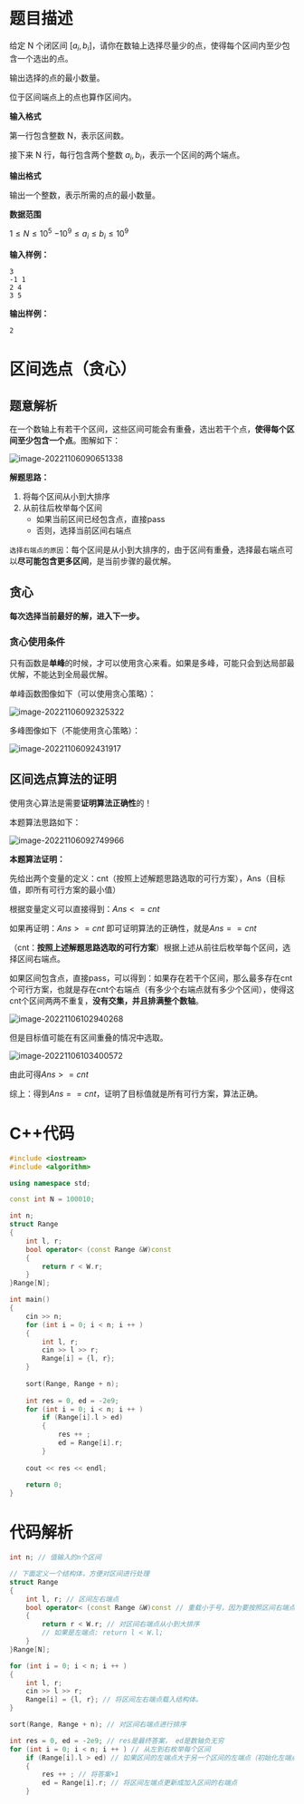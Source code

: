 # 题目描述

给定 N 个闭区间 $[a_i,b_i]$，请你在数轴上选择尽量少的点，使得每个区间内至少包含一个选出的点。

输出选择的点的最小数量。

位于区间端点上的点也算作区间内。

**输入格式**

第一行包含整数 N，表示区间数。

接下来 N 行，每行包含两个整数 $a_i,b_i$，表示一个区间的两个端点。

**输出格式**

输出一个整数，表示所需的点的最小数量。

**数据范围**

$1≤N≤10^5$
$−10^9≤a_i≤b_i≤10^9$

**输入样例：**

```
3
-1 1
2 4
3 5
```

**输出样例：**

```
2
```

# 区间选点（贪心）

## 题意解析

在一个数轴上有若干个区间，这些区间可能会有重叠，选出若干个点，**使得每个区间至少包含一个点**。图解如下：

![image-20221106090651338](https://cdn.jsdelivr.net/gh/Lx001T/my-imgs/jq2022/image-20221106090651338.png)

**解题思路：**

1. 将每个区间从小到大排序
2. 从前往后枚举每个区间
   - 如果当前区间已经包含点，直接pass
   - 否则，选择当前区间右端点

`选择右端点的原因`：每个区间是从小到大排序的，由于区间有重叠，选择最右端点可以**尽可能包含更多区间**，是当前步骤的最优解。

## 贪心

**每次选择当前最好的解，进入下一步。**

### 贪心使用条件

只有函数是**单峰**的时候，才可以使用贪心来看。如果是多峰，可能只会到达局部最优解，不能达到全局最优解。

单峰函数图像如下（可以使用贪心策略）：

![image-20221106092325322](https://cdn.jsdelivr.net/gh/Lx001T/my-imgs/jq2022/image-20221106092325322.png)



多峰图像如下（不能使用贪心策略）：

![image-20221106092431917](https://cdn.jsdelivr.net/gh/Lx001T/my-imgs/jq2022/image-20221106092431917.png)

## 区间选点算法的证明

使用贪心算法是需要**证明算法正确性**的！

本题算法思路如下：

![image-20221106092749966](https://cdn.jsdelivr.net/gh/Lx001T/my-imgs/jq2022/image-20221106092749966.png)

**本题算法证明：**

先给出两个变量的定义：cnt（按照上述解题思路选取的可行方案），Ans（目标值，即所有可行方案的最小值）

根据变量定义可以直接得到：$Ans<=cnt$

如果再证明：$Ans>=cnt$ 即可证明算法的正确性，就是$Ans==cnt$

（cnt：**按照上述解题思路选取的可行方案**）根据上述从前往后枚举每个区间，选择区间右端点。

如果区间包含点，直接pass，可以得到：如果存在若干个区间，那么最多存在cnt个可行方案，也就是存在cnt个右端点（有多少个右端点就有多少个区间），使得这cnt个区间两两不重复，**没有交集，并且排满整个数轴**。

![image-20221106102940268](https://cdn.jsdelivr.net/gh/Lx001T/my-imgs/jq2022/image-20221106102940268.png)

但是目标值可能在有区间重叠的情况中选取。

![image-20221106103400572](https://cdn.jsdelivr.net/gh/Lx001T/my-imgs/jq2022/image-20221106103400572.png)

由此可得$Ans>=cnt$

综上：得到$Ans==cnt$，证明了目标值就是所有可行方案，算法正确。

# C++代码

```C++
#include <iostream>
#include <algorithm>

using namespace std;

const int N = 100010;

int n;
struct Range
{
    int l, r;
    bool operator< (const Range &W)const
    {
        return r < W.r;
    }
}Range[N];

int main()
{
    cin >> n;
    for (int i = 0; i < n; i ++ )
    {
        int l, r;
        cin >> l >> r;
        Range[i] = {l, r};
    }
    
    sort(Range, Range + n);
    
    int res = 0, ed = -2e9;
    for (int i = 0; i < n; i ++ )
        if (Range[i].l > ed)
        {
            res ++ ;
            ed = Range[i].r;
        }
    
    cout << res << endl;
    
    return 0;
}
```

# 代码解析

```C++
int n; // 值输入的n个区间

// 下面定义一个结构体，方便对区间进行处理
struct Range
{
    int l, r; // 区间左右端点
    bool operator< (const Range &W)const // 重载小于号，因为要按照区间右端点从小到大排序
    {
        return r < W.r; // 对区间右端点从小到大排序
        // 如果是左端点: return l < W.l;
    }
}Range[N];
```

```C++
for (int i = 0; i < n; i ++ )
{
    int l, r;
    cin >> l >> r;
    Range[i] = {l, r}; // 将区间左右端点载入结构体。
}
```

```C++
sort(Range, Range + n); // 对区间右端点进行排序
```

```C++
int res = 0, ed = -2e9; // res是最终答案， ed是数轴负无穷
for (int i = 0; i < n; i ++ ) // 从左到右枚举每个区间
    if (Range[i].l > ed) // 如果区间的左端点大于另一个区间的左端点（初始化左端点是负无穷）
    {
        res ++ ; // 将答案+1
        ed = Range[i].r; // 将区间左端点更新成加入区间的右端点
    }
```

